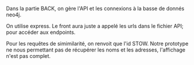 Dans la partie BACK, on gère l'API et les connexions à la basse de donnés neo4j.

On utilise express.
Le front aura juste a appelé les urls dans le fichier API; pour accéder aux
endpoints.

Pour les requêtes de simimilarité, on renvoit que l'id STOW. Notre prototype ne nous permettant pas de récupérer les noms et les adresses, l'affichage n'est pas complet.
